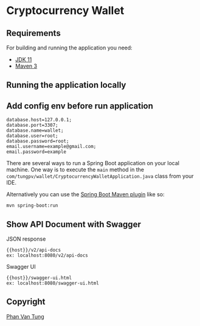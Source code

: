 


# Cryptocurrency Wallet

## Requirements

For building and running the application you need:

- [JDK 11](https://www.oracle.com/java/technologies/javase-jdk11-downloads.html)
- [Maven 3](https://maven.apache.org)

## Running the application locally
##  Add config env before run application
```shell
database.host=127.0.0.1;
database.port=3307;
database.name=wallet;
database.user=root;
database.password=root;
email.username=example@gmail.com;
email.password=example
```
There are several ways to run a Spring Boot application on your local machine. One way is to execute the `main` method in the `com/tungpv/wallet/CryptocurrencyWalletApplication.java` class from your IDE.

Alternatively you can use the [Spring Boot Maven plugin](https://docs.spring.io/spring-boot/docs/current/reference/html/build-tool-plugins-maven-plugin.html) like so:

```shell
mvn spring-boot:run
```

## Show API Document with Swagger
JSON response
``` 
{{host}}/v2/api-docs
ex: localhost:8080/v2/api-docs
``` 
Swagger UI
``` 
{{host}}/swagger-ui.html
ex: localhost:8080/swagger-ui.html
``` 

## Copyright

[Phan Van Tung](https://github.com/tungpv-0974)